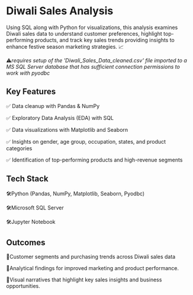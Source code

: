# Diwali Sales Analysis
Using SQL along with Python for visualizations, this analysis examines Diwali sales data to understand customer preferences, highlight top-performing products, and track key sales trends providing insights to enhance festive season marketing strategies. 📈

⚠️*requires setup of the 'Diwali_Sales_Data_cleaned.csv' file imported to a MS SQL Server database that has sufficient connection permissions to work with pyodbc*

## Key Features
✅ Data cleanup with Pandas & NumPy

✅ Exploratory Data Analysis (EDA) with SQL

✅ Data visualizations with Matplotlib and Seaborn

✅ Insights on gender, age group, occupation, states, and product categories

✅ Identification of top-performing products and high-revenue segments
## Tech Stack
🛠️Python (Pandas, NumPy, Matplotlib, Seaborn, Pyodbc)

🛠️Microsoft SQL Server

🛠️Jupyter Notebook
## Outcomes
🎯Customer segments and purchasing trends across Diwali sales data

🎯Analytical findings for improved marketing and product performance.

🎯Visual narratives that highlight key sales insights and business opportunities.
